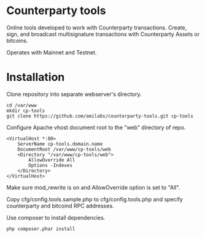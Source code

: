 # Сounterparty tools
Online tools developed to work with Counterparty transactions. 
Create, sign, and broadcast multisignature transactions with Counterparty Assets or bitcoins.

Operates with Mainnet and Testnet.

# Installation

Clone repository into separate webserver's directory.
```
cd /var/www
mkdir cp-tools
git clone https://github.com/amilabs/counterparty-tools.git cp-tools
```

Configure Apache vhost document root to the "web" directory of repo.
```
<VirtualHost *:80>
    ServerName cp-tools.domain.name
    DocumentRoot /var/www/cp-tools/web
    <Directory "/var/www/cp-tools/web">
        AllowOverride All
        Options -Indexes
    </Directory>
</VirtualHost>
```

Make sure mod_rewrite is on and AllowOverride option is set to "All".

Copy cfg/config.tools.sample.php to cfg/config.tools.php and specify counterparty and bitcoind RPC addresses.

Use composer to install dependencies.
```
php composer.phar install
```
